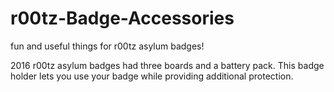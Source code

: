 # r00tz-Badge-Accessories
fun and useful things for r00tz asylum badges!

2016 r00tz asylum badges had three boards and a battery pack. This badge holder lets you use your badge while providing additional protection. 
